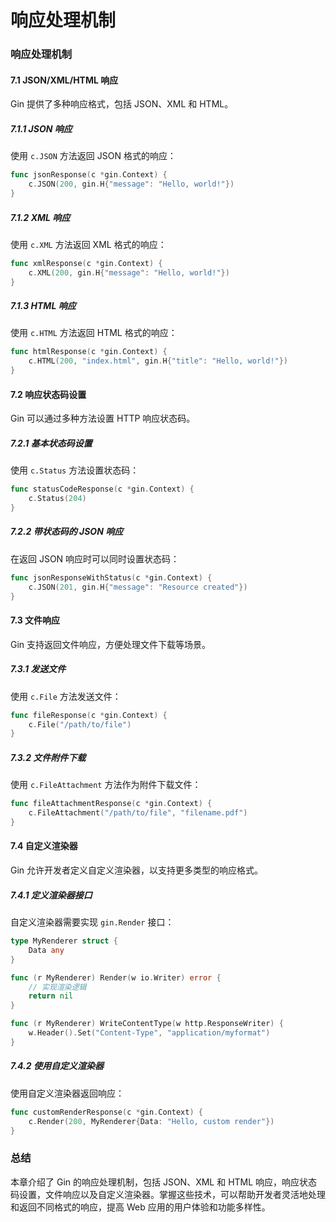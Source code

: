 # 响应处理机制
### 响应处理机制

#### 7.1 JSON/XML/HTML 响应

Gin 提供了多种响应格式，包括 JSON、XML 和 HTML。

##### 7.1.1 JSON 响应

使用 `c.JSON` 方法返回 JSON 格式的响应：

```go
func jsonResponse(c *gin.Context) {
    c.JSON(200, gin.H{"message": "Hello, world!"})
}
```

##### 7.1.2 XML 响应

使用 `c.XML` 方法返回 XML 格式的响应：

```go
func xmlResponse(c *gin.Context) {
    c.XML(200, gin.H{"message": "Hello, world!"})
}
```

##### 7.1.3 HTML 响应

使用 `c.HTML` 方法返回 HTML 格式的响应：

```go
func htmlResponse(c *gin.Context) {
    c.HTML(200, "index.html", gin.H{"title": "Hello, world!"})
}
```

#### 7.2 响应状态码设置

Gin 可以通过多种方法设置 HTTP 响应状态码。

##### 7.2.1 基本状态码设置

使用 `c.Status` 方法设置状态码：

```go
func statusCodeResponse(c *gin.Context) {
    c.Status(204)
}
```

##### 7.2.2 带状态码的 JSON 响应

在返回 JSON 响应时可以同时设置状态码：

```go
func jsonResponseWithStatus(c *gin.Context) {
    c.JSON(201, gin.H{"message": "Resource created"})
}
```

#### 7.3 文件响应

Gin 支持返回文件响应，方便处理文件下载等场景。

##### 7.3.1 发送文件

使用 `c.File` 方法发送文件：

```go
func fileResponse(c *gin.Context) {
    c.File("/path/to/file")
}
```

##### 7.3.2 文件附件下载

使用 `c.FileAttachment` 方法作为附件下载文件：

```go
func fileAttachmentResponse(c *gin.Context) {
    c.FileAttachment("/path/to/file", "filename.pdf")
}
```

#### 7.4 自定义渲染器

Gin 允许开发者定义自定义渲染器，以支持更多类型的响应格式。

##### 7.4.1 定义渲染器接口

自定义渲染器需要实现 `gin.Render` 接口：

```go
type MyRenderer struct {
    Data any
}

func (r MyRenderer) Render(w io.Writer) error {
    // 实现渲染逻辑
    return nil
}

func (r MyRenderer) WriteContentType(w http.ResponseWriter) {
    w.Header().Set("Content-Type", "application/myformat")
}
```

##### 7.4.2 使用自定义渲染器

使用自定义渲染器返回响应：

```go
func customRenderResponse(c *gin.Context) {
    c.Render(200, MyRenderer{Data: "Hello, custom render"})
}
```

### 总结

本章介绍了 Gin 的响应处理机制，包括 JSON、XML 和 HTML 响应，响应状态码设置，文件响应以及自定义渲染器。掌握这些技术，可以帮助开发者灵活地处理和返回不同格式的响应，提高 Web 应用的用户体验和功能多样性。